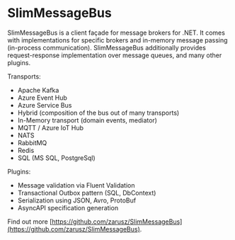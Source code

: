 # SlimMessageBus

SlimMessageBus is a client façade for message brokers for .NET.
It comes with implementations for specific brokers and in-memory message passing (in-process communication).
SlimMessageBus additionally provides request-response implementation over message queues, and many other plugins.

Transports:

- Apache Kafka
- Azure Event Hub
- Azure Service Bus
- Hybrid (composition of the bus out of many transports)
- In-Memory transport (domain events, mediator)
- MQTT / Azure IoT Hub
- NATS
- RabbitMQ
- Redis
- SQL (MS SQL, PostgreSql)

Plugins:

- Message validation via Fluent Validation
- Transactional Outbox pattern (SQL, DbContext)
- Serialization using JSON, Avro, ProtoBuf
- AsyncAPI specification generation

Find out more [https://github.com/zarusz/SlimMessageBus](https://github.com/zarusz/SlimMessageBus).
